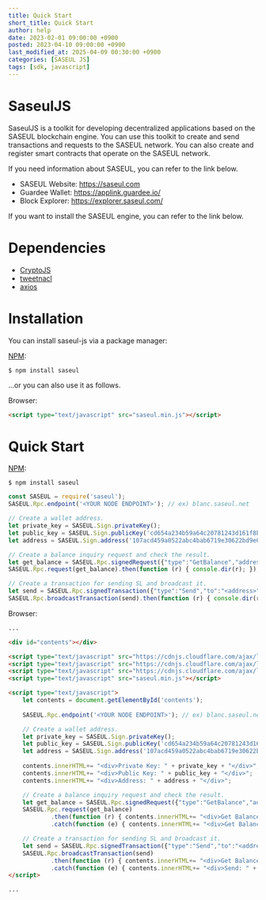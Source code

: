 ```yaml
---
title: Quick Start
short_title: Quick Start
author: help
date: 2023-02-01 09:00:00 +0900
posted: 2023-04-10 09:00:00 +0900
last_modified_at: 2025-04-09 00:30:00 +0900
categories: [SASEUL JS]
tags: [sdk, javascript]
---
```


# SaseulJS

SaseulJS is a toolkit for developing decentralized applications based on the SASEUL blockchain engine.
You can use this toolkit to create and send transactions and requests to the SASEUL network.
You can also create and register smart contracts that operate on the SASEUL network.

If you need information about SASEUL, you can refer to the link below.

- SASEUL Website: https://saseul.com
- Guardee Wallet: https://applink.guardee.io/
- Block Explorer: https://explorer.saseul.com/

If you want to install the SASEUL engine, you can refer to the link below.

# Dependencies

- [CryptoJS](https://github.com/crypto-js/crypto-js)
- [tweetnacl](https://github.com/dchest/tweetnacl-js)
- [axios](https://github.com/axios)

# Installation

You can install saseul-js via a package manager:

[NPM](https://www.npmjs.com/package/saseul):

```shell
$ npm install saseul
```

...or you can also use it as follows.

Browser:

```html
<script type="text/javascript" src="saseul.min.js"></script>
```

# Quick Start

[NPM](https://www.npmjs.com/package/saseul):

```shell
$ npm install saseul
```

```javascript
const SASEUL = require('saseul');
SASEUL.Rpc.endpoint('<YOUR NODE ENDPOINT>'); // ex) blanc.saseul.net

// Create a wallet address.
let private_key = SASEUL.Sign.privateKey();
let public_key = SASEUL.Sign.publicKey('cd654a234b59a64c20781243d161f8b40b9e87d4ea2be1904e66497e22ccefa9');
let address = SASEUL.Sign.address('107acd459a0522abc4bab6719e30622bd9e08a9a54cd75dd76ce3f5f9dae846d');

// Create a balance inquiry request and check the result.
let get_balance = SASEUL.Rpc.signedRequest({"type":"GetBalance","address":address}, private_key);
SASEUL.Rpc.request(get_balance).then(function (r) { console.dir(r); });

// Create a transaction for sending SL and broadcast it.
let send = SASEUL.Rpc.signedTransaction({"type":"Send","to":"<address>","amount":"<amount>"}, private_key);
SASEUL.Rpc.broadcastTransaction(send).then(function (r) { console.dir(r); });
```

Browser:

```html
...

<div id="contents"></div>

<script type="text/javascript" src="https://cdnjs.cloudflare.com/ajax/libs/crypto-js/4.1.1/crypto-js.min.js"></script>
<script type="text/javascript" src="https://cdnjs.cloudflare.com/ajax/libs/tweetnacl/1.0.2/nacl.min.js"></script>
<script type="text/javascript" src="https://cdnjs.cloudflare.com/ajax/libs/axios/1.3.5/axios.min.js"></script>
<script type="text/javascript" src="saseul.min.js"></script>

<script type="text/javascript">
    let contents = document.getElementById('contents');
    
    SASEUL.Rpc.endpoint('<YOUR NODE ENDPOINT>'); // ex) blanc.saseul.net

    // Create a wallet address.
    let private_key = SASEUL.Sign.privateKey();
    let public_key = SASEUL.Sign.publicKey('cd654a234b59a64c20781243d161f8b40b9e87d4ea2be1904e66497e22ccefa9');
    let address = SASEUL.Sign.address('107acd459a0522abc4bab6719e30622bd9e08a9a54cd75dd76ce3f5f9dae846d');
    
    contents.innerHTML+= "<div>Private Key: " + private_key + "</div>";
    contents.innerHTML+= "<div>Public Key: " + public_key + "</div>";
    contents.innerHTML+= "<div>Address: " + address + "</div>";

    // Create a balance inquiry request and check the result.
    let get_balance = SASEUL.Rpc.signedRequest({"type":"GetBalance","address":address}, private_key);
    SASEUL.Rpc.request(get_balance)
            .then(function (r) { contents.innerHTML+= "<div>Get Balance: " + JSON.stringify(r, null, 2) + "</div>"; })
            .catch(function (e) { contents.innerHTML+= "<div>Get Balance: " + JSON.stringify(e, null, 2) + "</div>"; });

    // Create a transaction for sending SL and broadcast it.
    let send = SASEUL.Rpc.signedTransaction({"type":"Send","to":"<address>","amount":"<amount>"}, private_key);
    SASEUL.Rpc.broadcastTransaction(send)
            .then(function (r) { contents.innerHTML+= "<div>Get Balance: " + JSON.stringify(r, null, 2) + "</div>"; })
            .catch(function (e) { contents.innerHTML+= "<div>Send: " + JSON.stringify(e, null, 2) + "</div>"; });
</script>

...
```